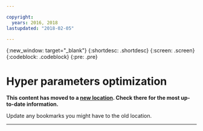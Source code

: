 ```yaml
---

copyright:
  years: 2016, 2018
lastupdated: "2018-02-05"

---
```

{:new_window: target="_blank"}
{:shortdesc: .shortdesc}
{:screen: .screen}
{:codeblock: .codeblock}
{:pre: .pre}

# Hyper parameters optimization

**This content has moved to a [new location](https://dataplatform.ibm.com/docs/content/analyze-data/ml_dlaas_hpo.html). Check there for the most up-to-date information.** 

Update any bookmarks you might have to the old location.


_____________
